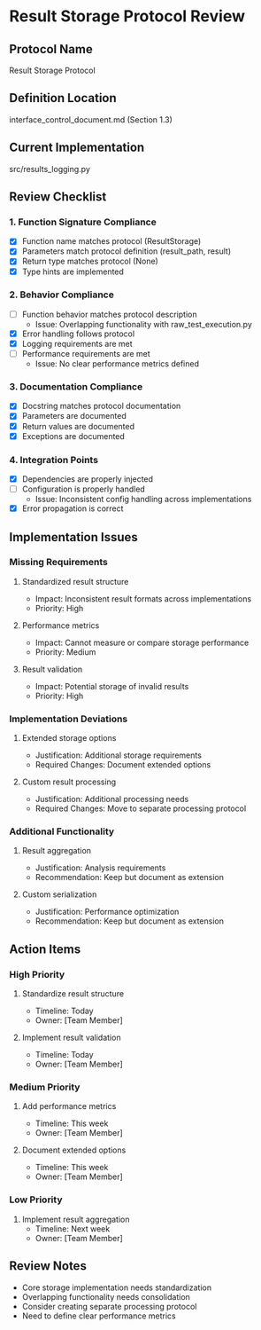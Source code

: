 # Result Storage Protocol Review

## Protocol Name
Result Storage Protocol

## Definition Location
interface_control_document.md (Section 1.3)

## Current Implementation
src/results_logging.py

## Review Checklist

### 1. Function Signature Compliance
- [x] Function name matches protocol (ResultStorage)
- [x] Parameters match protocol definition (result_path, result)
- [x] Return type matches protocol (None)
- [x] Type hints are implemented

### 2. Behavior Compliance
- [ ] Function behavior matches protocol description
  - Issue: Overlapping functionality with raw_test_execution.py
- [x] Error handling follows protocol
- [x] Logging requirements are met
- [ ] Performance requirements are met
  - Issue: No clear performance metrics defined

### 3. Documentation Compliance
- [x] Docstring matches protocol documentation
- [x] Parameters are documented
- [x] Return values are documented
- [x] Exceptions are documented

### 4. Integration Points
- [x] Dependencies are properly injected
- [ ] Configuration is properly handled
  - Issue: Inconsistent config handling across implementations
- [x] Error propagation is correct

## Implementation Issues

### Missing Requirements
1. Standardized result structure
   - Impact: Inconsistent result formats across implementations
   - Priority: High

2. Performance metrics
   - Impact: Cannot measure or compare storage performance
   - Priority: Medium

3. Result validation
   - Impact: Potential storage of invalid results
   - Priority: High

### Implementation Deviations
1. Extended storage options
   - Justification: Additional storage requirements
   - Required Changes: Document extended options

2. Custom result processing
   - Justification: Additional processing needs
   - Required Changes: Move to separate processing protocol

### Additional Functionality
1. Result aggregation
   - Justification: Analysis requirements
   - Recommendation: Keep but document as extension

2. Custom serialization
   - Justification: Performance optimization
   - Recommendation: Keep but document as extension

## Action Items

### High Priority
1. Standardize result structure
   - Timeline: Today
   - Owner: [Team Member]

2. Implement result validation
   - Timeline: Today
   - Owner: [Team Member]

### Medium Priority
1. Add performance metrics
   - Timeline: This week
   - Owner: [Team Member]

2. Document extended options
   - Timeline: This week
   - Owner: [Team Member]

### Low Priority
1. Implement result aggregation
   - Timeline: Next week
   - Owner: [Team Member]

## Review Notes
- Core storage implementation needs standardization
- Overlapping functionality needs consolidation
- Consider creating separate processing protocol
- Need to define clear performance metrics 